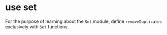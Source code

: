 # use set

For the purpose of learning about the `Set` module, define `removeDuplicates` exclusively with `Set` functions.

